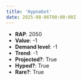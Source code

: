```yaml
---
title: 'Hypnobot'
date: 2025-08-06T00:00:00Z
---
```

- **RAP**: 2050
- **Value**: -1
- **Demand level**: -1
- **Trend**: -1
- **Projected?**: True
- **Hyped?**: True
- **Rare?**: True
